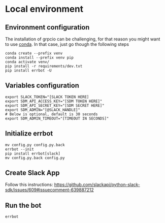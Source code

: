 # Local environment

## Environment configuration
The installation of grpcio can be challenging, for that reason you might want to use [conda](https://docs.conda.io/en/latest/). In that case, just go though the following steps
```
conda create --prefix venv
conda install --prefix venv pip
conda activate venv/
pip install -r requirements/dev.txt
pip install errbot -U
```

## Variables configuration
```
export SLACK_TOKEN="[SLACK TOKEN HERE]
export SDM_API_ACCESS_KEY="[SDM TOKEN HERE]"
export SDM_API_SECRET_KEY="[SDM SECRET HERE]"
export SDM_ADMIN="[@SLACK_HANDLE]"
# Below is optional, default is 30 seconds
export SDM_ADMIN_TIMEOUT="[TIMEOUT IN SECONDS]"
```

## Initialize errbot
```
mv config.py config.py.back
errbot --init
pip install errbot[slack]
mv config.py.back config.py
```

## Create Slack App
Follow this instructions: https://github.com/slackapi/python-slack-sdk/issues/609#issuecomment-639887212 

## Run the bot
```
errbot
```
